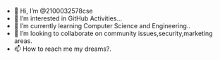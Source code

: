 - 👋 Hi, I’m @2100032578cse
- 👀 I’m interested in GitHub Activities...
- 🌱 I’m currently learning Computer Science and Engineering..
- 💞️ I’m looking to collaborate on community issues,security,marketing areas.
- 📫 How to reach me my dreams?.

<!---
2100032578cse is a ✨ special ✨ repository because its `README.md` (this file) appears on your GitHub profile.
You can click the Preview link to take a look at your changes.
--->
